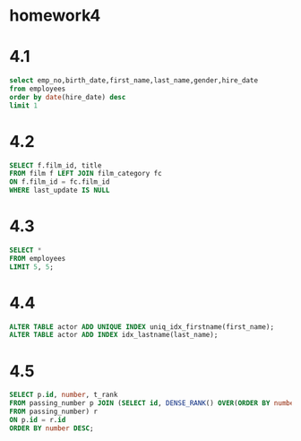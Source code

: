 # homework4
# 4.1

``` sql
select emp_no,birth_date,first_name,last_name,gender,hire_date
from employees 
order by date(hire_date) desc 
limit 1
```

# 4.2

``` sql
SELECT f.film_id, title
FROM film f LEFT JOIN film_category fc
ON f.film_id = fc.film_id
WHERE last_update IS NULL
```

# 4.3

``` sql
SELECT * 
FROM employees
LIMIT 5, 5;
```

# 4.4

``` sql
ALTER TABLE actor ADD UNIQUE INDEX uniq_idx_firstname(first_name);
ALTER TABLE actor ADD INDEX idx_lastname(last_name);
```

# 4.5

``` sql
SELECT p.id, number, t_rank
FROM passing_number p JOIN (SELECT id, DENSE_RANK() OVER(ORDER BY number DESC) AS t_rank
FROM passing_number) r
ON p.id = r.id
ORDER BY number DESC;
```



